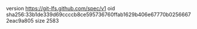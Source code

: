 version https://git-lfs.github.com/spec/v1
oid sha256:33b1de339d69ccccb8ce595736760ffab1629b406e67770b02566672eac9a805
size 2583
